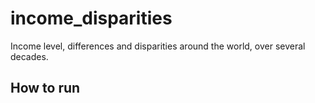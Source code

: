 # income_disparities
Income level, differences and disparities around the world, over several decades.


## How to run


